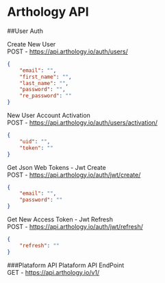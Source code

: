 # Arthology API

##User Auth

Create New User\
POST - https://api.arthology.io/auth/users/
```json
{
    "email": "",
    "first_name": "",
    "last_name": "",
    "password": "",
    "re_password": ""
}
```
New User Account Activation\
POST - https://api.arthology.io/auth/users/activation/
```json
{
    "uid": "",
    "token": ""
}
```
Get Json Web Tokens - Jwt Create\
POST - https://api.arthology.io/auth/jwt/create/
```json
{
    "email": "",
    "password": ""
}
```
Get New Access Token - Jwt Refresh\
POST - https://api.arthology.io/auth/jwt/refresh/
```json
{
    "refresh": ""
}
```
###Plataform API
Plataform API EndPoint\
GET - https://api.arthology.io/v1/
